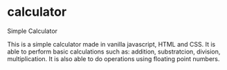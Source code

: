 # calculator

Simple Calculator

This is a simple calculator made in vanilla javascript, HTML and CSS. It is able to perform basic calculations such as: addition, substratcion, division, multiplication. It is also able to do operations using floating point numbers.